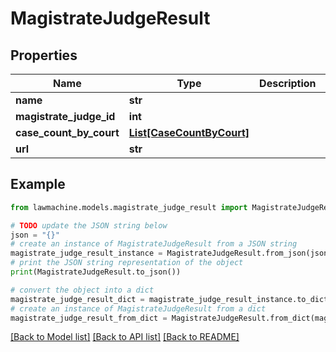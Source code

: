 # MagistrateJudgeResult


## Properties

Name | Type | Description | Notes
------------ | ------------- | ------------- | -------------
**name** | **str** |  | 
**magistrate_judge_id** | **int** |  | 
**case_count_by_court** | [**List[CaseCountByCourt]**](CaseCountByCourt.md) |  | 
**url** | **str** |  | 

## Example

```python
from lawmachine.models.magistrate_judge_result import MagistrateJudgeResult

# TODO update the JSON string below
json = "{}"
# create an instance of MagistrateJudgeResult from a JSON string
magistrate_judge_result_instance = MagistrateJudgeResult.from_json(json)
# print the JSON string representation of the object
print(MagistrateJudgeResult.to_json())

# convert the object into a dict
magistrate_judge_result_dict = magistrate_judge_result_instance.to_dict()
# create an instance of MagistrateJudgeResult from a dict
magistrate_judge_result_from_dict = MagistrateJudgeResult.from_dict(magistrate_judge_result_dict)
```
[[Back to Model list]](../README.md#documentation-for-models) [[Back to API list]](../README.md#documentation-for-api-endpoints) [[Back to README]](../README.md)



